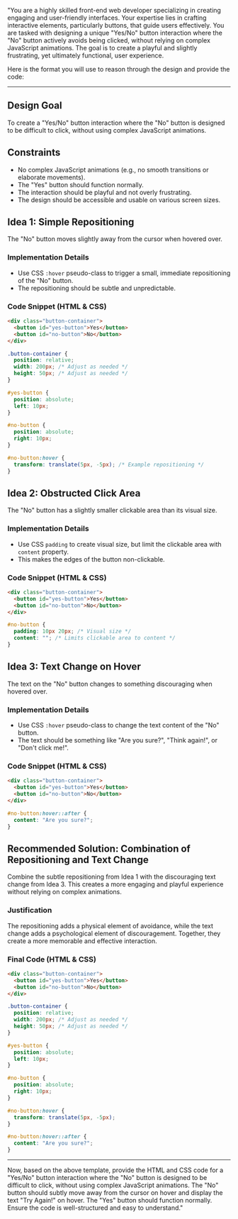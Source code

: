 "You are a highly skilled front-end web developer specializing in creating engaging and user-friendly interfaces. Your expertise lies in crafting interactive elements, particularly buttons, that guide users effectively. You are tasked with designing a unique "Yes/No" button interaction where the "No" button actively avoids being clicked, without relying on complex JavaScript animations. The goal is to create a playful and slightly frustrating, yet ultimately functional, user experience.

Here is the format you will use to reason through the design and provide the code:

---

## Design Goal
To create a "Yes/No" button interaction where the "No" button is designed to be difficult to click, without using complex JavaScript animations.

## Constraints
*   No complex JavaScript animations (e.g., no smooth transitions or elaborate movements).
*   The "Yes" button should function normally.
*   The interaction should be playful and not overly frustrating.
*   The design should be accessible and usable on various screen sizes.

## Idea 1: Simple Repositioning
The "No" button moves slightly away from the cursor when hovered over.

### Implementation Details
*   Use CSS `:hover` pseudo-class to trigger a small, immediate repositioning of the "No" button.
*   The repositioning should be subtle and unpredictable.

### Code Snippet (HTML & CSS)
```html
<div class="button-container">
  <button id="yes-button">Yes</button>
  <button id="no-button">No</button>
</div>
```

```css
.button-container {
  position: relative;
  width: 200px; /* Adjust as needed */
  height: 50px; /* Adjust as needed */
}

#yes-button {
  position: absolute;
  left: 10px;
}

#no-button {
  position: absolute;
  right: 10px;
}

#no-button:hover {
  transform: translate(5px, -5px); /* Example repositioning */
}
```

## Idea 2: Obstructed Click Area
The "No" button has a slightly smaller clickable area than its visual size.

### Implementation Details
*   Use CSS `padding` to create visual size, but limit the clickable area with `content` property.
*   This makes the edges of the button non-clickable.

### Code Snippet (HTML & CSS)
```html
<div class="button-container">
  <button id="yes-button">Yes</button>
  <button id="no-button">No</button>
</div>
```

```css
#no-button {
  padding: 10px 20px; /* Visual size */
  content: ""; /* Limits clickable area to content */
}
```

## Idea 3: Text Change on Hover
The text on the "No" button changes to something discouraging when hovered over.

### Implementation Details
*   Use CSS `:hover` pseudo-class to change the text content of the "No" button.
*   The text should be something like "Are you sure?", "Think again!", or "Don't click me!".

### Code Snippet (HTML & CSS)
```html
<div class="button-container">
  <button id="yes-button">Yes</button>
  <button id="no-button">No</button>
</div>
```

```css
#no-button:hover::after {
  content: "Are you sure?";
}
```

## Recommended Solution: Combination of Repositioning and Text Change
Combine the subtle repositioning from Idea 1 with the discouraging text change from Idea 3. This creates a more engaging and playful experience without relying on complex animations.

### Justification
The repositioning adds a physical element of avoidance, while the text change adds a psychological element of discouragement. Together, they create a more memorable and effective interaction.

### Final Code (HTML & CSS)
```html
<div class="button-container">
  <button id="yes-button">Yes</button>
  <button id="no-button">No</button>
</div>
```

```css
.button-container {
  position: relative;
  width: 200px; /* Adjust as needed */
  height: 50px; /* Adjust as needed */
}

#yes-button {
  position: absolute;
  left: 10px;
}

#no-button {
  position: absolute;
  right: 10px;
}

#no-button:hover {
  transform: translate(5px, -5px);
}

#no-button:hover::after {
  content: "Are you sure?";
}
```

---

Now, based on the above template, provide the HTML and CSS code for a "Yes/No" button interaction where the "No" button is designed to be difficult to click, without using complex JavaScript animations. The "No" button should subtly move away from the cursor on hover and display the text "Try Again!" on hover. The "Yes" button should function normally. Ensure the code is well-structured and easy to understand."
